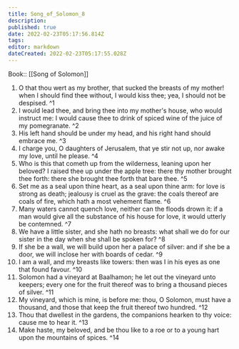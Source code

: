 ```yaml
---
title: Song_of_Solomon_8
description: 
published: true
date: 2022-02-23T05:17:56.814Z
tags: 
editor: markdown
dateCreated: 2022-02-23T05:17:55.028Z
---
```


 Book:: [[Song of Solomon]]
 1. O that thou wert as my brother, that sucked the breasts of my mother! when I should find thee without, I would kiss thee; yea, I should not be despised. ^1
 2. I would lead thee, and bring thee into my mother's house, who would instruct me: I would cause thee to drink of spiced wine of the juice of my pomegranate. ^2
 3. His left hand should be under my head, and his right hand should embrace me. ^3
 4. I charge you, O daughters of Jerusalem, that ye stir not up, nor awake my love, until he please. ^4
 5. Who is this that cometh up from the wilderness, leaning upon her beloved? I raised thee up under the apple tree: there thy mother brought thee forth: there she brought thee forth that bare thee. ^5
 6. Set me as a seal upon thine heart, as a seal upon thine arm: for love is strong as death; jealousy is cruel as the grave: the coals thereof are coals of fire, which hath a most vehement flame. ^6
 7. Many waters cannot quench love, neither can the floods drown it: if a man would give all the substance of his house for love, it would utterly be contemned. ^7
 8. We have a little sister, and she hath no breasts: what shall we do for our sister in the day when she shall be spoken for? ^8
 9. If she be a wall, we will build upon her a palace of silver: and if she be a door, we will inclose her with boards of cedar. ^9
 10. I am a wall, and my breasts like towers: then was I in his eyes as one that found favour. ^10
 11. Solomon had a vineyard at Baalhamon; he let out the vineyard unto keepers; every one for the fruit thereof was to bring a thousand pieces of silver. ^11
 12. My vineyard, which is mine, is before me: thou, O Solomon, must have a thousand, and those that keep the fruit thereof two hundred. ^12
 13. Thou that dwellest in the gardens, the companions hearken to thy voice: cause me to hear it. ^13
 14. Make haste, my beloved, and be thou like to a roe or to a young hart upon the mountains of spices. ^14
